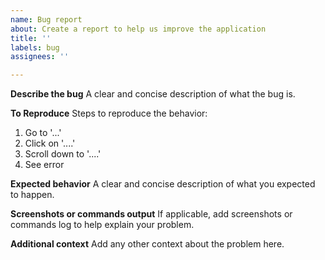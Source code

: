 ```yaml
---
name: Bug report
about: Create a report to help us improve the application
title: ''
labels: bug
assignees: ''

---
```


**Describe the bug**
A clear and concise description of what the bug is.

**To Reproduce**
Steps to reproduce the behavior:
1. Go to '...'
2. Click on '....'
3. Scroll down to '....'
4. See error

**Expected behavior**
A clear and concise description of what you expected to happen.

**Screenshots or commands output**
If applicable, add screenshots or commands log to help explain your problem.

**Additional context**
Add any other context about the problem here.
